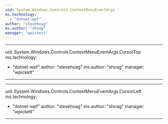 ```yaml
---
uid: System.Windows.Controls.ContextMenuEventArgs
ms.technology: 
  - "dotnet-wpf"
author: "stevehoag"
ms.author: "shoag"
manager: "wpickett"
---
```


---
uid: System.Windows.Controls.ContextMenuEventArgs.CursorTop
ms.technology: 
  - "dotnet-wpf"
author: "stevehoag"
ms.author: "shoag"
manager: "wpickett"
---

---
uid: System.Windows.Controls.ContextMenuEventArgs.CursorLeft
ms.technology: 
  - "dotnet-wpf"
author: "stevehoag"
ms.author: "shoag"
manager: "wpickett"
---
